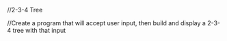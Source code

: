 //2-3-4 Tree

//Create a program that will accept user input, then build and display a 2-3-4 tree with that input
